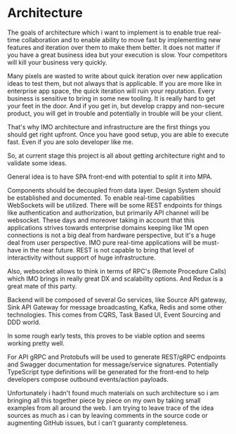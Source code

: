 # Architecture

The goals of architecture which i want to implement is to enable true real-time collaboration and to enable ability to move fast by implementing new features and iteration over them to make them better. It does not matter if you have a great business idea but your execution is slow. Your competitors will kill your business very quickly.

Many pixels are wasted to write about quick iteration over new application ideas to test them, but not always that is applicable.
If you are more like in enterprise app space, the quick iteration will ruin your reputation. Every business is sensitive to bring in some new tooling. It is really hard to get your feet in the door. And if you get in, but develop crappy and non-secure product, you will get in trouble and potentially in trouble will be your client.

That's why IMO architecture and infrastructure are the first things you should get right upfront.
Once you have good setup, you are able to execute fast. Even if you are solo developer like me.

So, at current stage this project is all about getting architecture right and to validate some ideas.

General idea is to have SPA front-end with potential to split it into MPA.

Components should be decoupled from data layer. Design System should be established and documented. To enable real-time capabilities WebSockets will be utilized. There will be some REST endpoints for things like authentication and authorization, but primarily API channel will be websocket. These days and moreover taking in account that this applications strives towards enterprise domains keeping like 1M open connections is not a big deal from hardware perspective, but it's a huge deal from user perspective. IMO pure real-time applications will be must-have in the near future. REST is not capable to bring that level of interactivity without support of huge infrastructure.

Also, websocket allows to think in terms of RPC's (Remote Procedure Calls) which IMO brings in really great DX and scalability options. And Redux is a great mate of this party.

Backend will be composed of several Go services, like Source API gateway, Sink API Gateway for message broadcasting, Kafka, Redis and some other technologies. This comes from CQRS, Task Based UI, Event Sourcing and DDD world.

In some rough early tests, this proves to be viable option and seems working pretty well.

For API gRPC and Protobufs will be used to generate REST/gRPC endpoints and Swagger documentation for message/service signatures. Potentially TypeScript type definitions will be generated for the front-end to help developers compose outbound events/action payloads.

Unfortunately i hadn't found much materials on such architecture so i am bringing all this together piece by piece on my own by taking small examples from all around the web. I am trying to leave trace of the idea sources as much as i can by leaving comments in the source code or augmenting GitHub issues, but i can't guaranty completeness.
